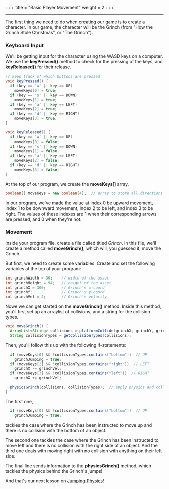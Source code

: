 +++
title = "Basic Player Movement"
weight = 2
+++

---

The first thing we need to do when creating our game is to create a character. In our game, the character will be the Grinch (from "How the Grinch Stole Christmas", or "The Grinch").

### Keyboard Input

We'll be getting input for the character using the WASD keys on a computer. We use the **keyPressed()** method to check for the pressing of the keys, and **keyReleased()** for their release.

```java
// keep track of which buttons are pressed
void keyPressed() {
  if (key == 'w' || key == UP)
    moveKeys[0] = true;
  if (key == 's' || key == DOWN)
    moveKeys[1] = true;
  if (key == 'a' || key == LEFT)
    moveKeys[2] = true;
  if (key == 'd' || key == RIGHT)
    moveKeys[3] = true;
}

void keyReleased() {
  if (key == 'w' || key == UP)
    moveKeys[0] = false;
  if (key == 's' || key == DOWN)
    moveKeys[1] = false;
  if (key == 'a' || key == LEFT)
    moveKeys[2] = false;
  if (key == 'd' || key == RIGHT)
    moveKeys[3] = false;
}
```

At the top of our program, we create the **moveKeys[]** array. 

```java
boolean[] moveKeys = new boolean[4];  // array to store all directions being pressed; indexes: 0 = UP, 1 = DOWN, 2 = LEFT, 3 = RIGHT
```

In our program, we've made the value at index 0 be upward movement, index 1 to be downward movement, index 2 to be left, and index 3 to be right. The values of these indexes are 1 when their corresponding arrows are pressed, and 0 when they're not. 


### Movement

Inside your program file, create a file called titled *Grinch*. In this file, we'll create a method called **moveGrinch()**, which will, you guessed it, move the Grinch. 

But first, we need to create some variables. Create and set the following variables at the top of your program:

```java
int grinchWidth = 30;    // width of the asset
int grinchHeight = 94;   // height of the asset
int grinchX = 300;       // Grinch's x-coord
int grinchY;             // Grinch's y-coord
int grinchVel = 4;       // Grinch's velocity
```

Nowe we can get started on the **moveGrinch()** method. Inside this method, you'll first set up an arraylist of collisions, and a string for the collision types.

```java
void moveGrinch() {
  ArrayList<String> collisions = platformCollide(grinchX, grinchY, grinchWidth, grinchHeight);
  String collisionTypes = getCollisionTypes(collisions);
```

Then, you'll follow this up with the following if-statements:

```java
  if (moveKeys[0] && !collisionTypes.contains("bottom"))  // UP
    grinchJumping = true;
  if (moveKeys[2] && !collisionTypes.contains("right"))  // LEFT
    grinchX -= grinchVel;
  if (moveKeys[3] && !collisionTypes.contains("left"))  // RIGHT
    grinchX += grinchVel;
    
  physicsGrinch(collisions, collisionTypes);  // apply physics and collision
}
```

The first one, 
```java
  if (moveKeys[0] && !collisionTypes.contains("bottom"))  // UP
    grinchJumping = true;
```
tackles the case where the Grinch has been instructed to move up and there is no collision with the bottom of an object.

The second one tackles the case where the Grinch has been instructed to move left and there is no collision with the right side of an object. And the third one deals with moving right with no collision with anything on their left side. 

The final line sends information to the **physicsGrinch()** method, which tackles the physics behind the Grinch's jumps!

And that's our next lesson on [Jumping Physics](/learning-2022/holiday-game-jam-ii/stealing-christmas/workshoppage2/)!
